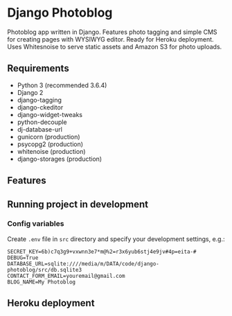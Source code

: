 # Django Photoblog
Photoblog app written in Django. Features photo tagging and simple CMS for creating pages with WYSIWYG editor. Ready for Heroku deployment. Uses Whitesnoise to serve static assets and Amazon S3 for photo uploads.

## Requirements
- Python 3 (recommended 3.6.4)
- Django 2
- django-tagging
- django-ckeditor
- django-widget-tweaks
- python-decouple
- dj-database-url
- gunicorn (production)
- psycopg2 (production)
- whitenoise (production)
- django-storages (production)

## Features

## Running project in development

### Config variables
Create `.env` file in `src` directory and specify your development settings, e.g.:
```
SECRET_KEY=6b)c7q3g9+vxwnn3e7*m@%2=r3x6yub6stj4e9jv#4p=eita-#
DEBUG=True
DATABASE_URL=sqlite:////media/m/DATA/code/django-photoblog/src/db.sqlite3
CONTACT_FORM_EMAIL=youremail@gmail.com
BLOG_NAME=My Photoblog
```

## Heroku deployment
